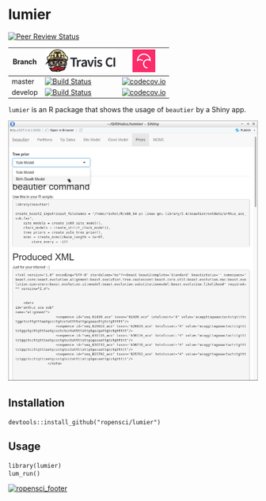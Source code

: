 # lumier

[![Peer Review Status](https://badges.ropensci.org/209_status.svg)](https://github.com/ropensci/onboarding/issues/209)

Branch|[![Travis CI logo](pics/TravisCI.png)](https://travis-ci.org)|[![Codecov logo](pics/Codecov.png)](https://www.codecov.io)
---|---|---
master|[![Build Status](https://travis-ci.org/ropensci/lumier.svg?branch=master)](https://travis-ci.org/ropensci/lumier)|[![codecov.io](https://codecov.io/github/ropensci/lumier/coverage.svg?branch=master)](https://codecov.io/github/ropensci/lumier/branch/master)
develop|[![Build Status](https://travis-ci.org/ropensci/lumier.svg?branch=develop)](https://travis-ci.org/ropensci/lumier)|[![codecov.io](https://codecov.io/github/ropensci/lumier/coverage.svg?branch=develop)](https://codecov.io/github/ropensci/lumier/branch/develop)

`lumier` is an R package that shows the usage of `beautier` by a Shiny app.

![lumier v0.1](pics/lumier_0_1.png)

## Installation

```
devtools::install_github("ropensci/lumier")
```

## Usage

```
library(lumier)
lum_run()
```

[![ropensci_footer](https://ropensci.org/public_images/ropensci_footer.png)](https://ropensci.org)
